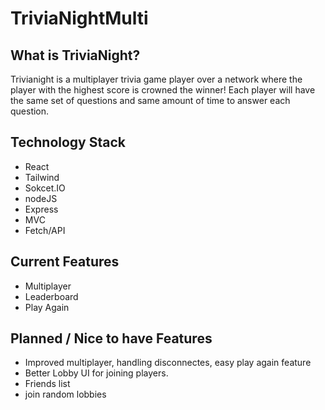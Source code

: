 # TriviaNightMulti

## What is TriviaNight?
Trivianight is a multiplayer trivia game player over a network where the player with the highest score is crowned the winner! Each player will have the same set of questions and same amount of time to answer each question.

## Technology Stack
- React
- Tailwind
- Sokcet.IO
- nodeJS
- Express
- MVC
- Fetch/API

## Current Features
- Multiplayer
- Leaderboard
- Play Again

## Planned / Nice to have Features
- Improved multiplayer, handling disconnectes, easy play again feature
- Better Lobby UI for joining players.
- Friends list
- join random lobbies
